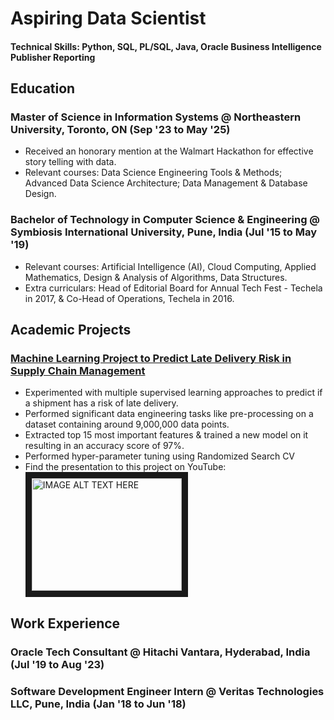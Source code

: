 # Aspiring Data Scientist
#### Technical Skills: Python, SQL, PL/SQL, Java, Oracle Business Intelligence Publisher Reporting

## Education
### Master of Science in Information Systems @ Northeastern University, Toronto, ON (Sep '23 to May '25)
- Received an honorary mention at the Walmart Hackathon for effective story telling with data.
- Relevant courses: Data Science Engineering Tools & Methods; Advanced Data Science Architecture; Data Management & Database Design.

### Bachelor of Technology in Computer Science & Engineering @ Symbiosis International University, Pune, India (Jul '15 to May '19)
- Relevant courses: Artificial Intelligence (AI), Cloud Computing, Applied Mathematics, Design & Analysis of Algorithms, Data Structures.
- Extra curriculars: Head of Editorial Board for Annual Tech Fest - Techela in 2017, & Co-Head of Operations, Techela in 2016.

## Academic Projects
### [Machine Learning Project to Predict Late Delivery Risk in Supply Chain Management](https://github.com/rkaushick-neu/info6105-data_science/blob/main/FinalProject/RishabhLK_FinalProjectReport_PDF.pdf)
- Experimented with multiple supervised learning approaches to predict if a shipment has a risk of late delivery.
- Performed significant data engineering tasks like pre-processing on a dataset containing around 9,000,000 data points.
- Extracted top 15 most important features & trained a new model on it resulting in an accuracy score of 97%.
- Performed hyper-parameter tuning using Randomized Search CV
- Find the presentation to this project on YouTube:
<a href="http://www.youtube.com/watch?feature=player_embedded&v=CKOrAf_WpLw
" target="_blank"><img src="http://img.youtube.com/vi/CKOrAf_WpLw/0.jpg" 
alt="IMAGE ALT TEXT HERE" width="240" height="180" border="10" /></a>

## Work Experience
### Oracle Tech Consultant @ Hitachi Vantara, Hyderabad, India (Jul '19 to Aug '23)
### Software Development Engineer Intern @ Veritas Technologies LLC, Pune, India (Jan '18 to Jun '18)

